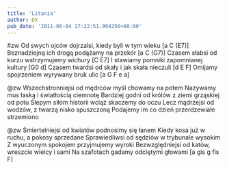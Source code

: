 ```yaml
---
title: 'Litania'
author: DX
pub_date: '2011-06-04 17:22:51.994256+00:00'
---
```


#zw
Od swych ojców dojrzalsi, kiedy byli w tym wieku [a C (E7)]
Beznadziejną ich drogą podążamy na przekór [a C (G7)]
Czasem słabsi od kurzu wstrzymujemy wichury [C E7]
I stawiamy pomniki zapomnianej kultury [G0 d]
Czasem twardsi od skały i jak skała nieczuli [d E F]
Omijamy spojrzeniem wyrywany bruk ulic [a G F e a]

@zw
Wszechstronniejsi od mędrców myśl chowamy na potem
Nazywamy mus łaską i światłością ciemnotę
Bardziej godni od królów z ziemi grząskiej od potu
Ślepym siłom historii wciąż skaczemy do oczu
Lecz mądrzejsi od wodzów, z twarzą nisko spuszczoną
Podajemy im co dzień przerdzewiałe strzemiono

@zw
Śmiertelniejsi od kwiatów podnosimy się łanem
Kiedy kosa już w ruchu, a pokosy sprzedane
Sprawiedliwsi od sędziów w trybunale wysokim
Z wyuczonym spokojem przyjmujemy wyroki
Bezwzględniejsi od katów, wreszcie wielcy i sami
Na szafotach gadamy odciętymi głowami [a gis g fis F]